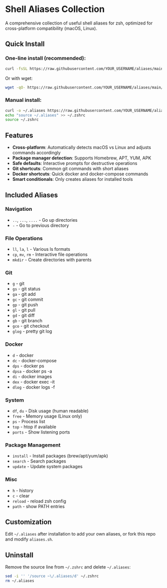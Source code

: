 # Shell Aliases Collection

A comprehensive collection of useful shell aliases for zsh, optimized for cross-platform compatibility (macOS, Linux).

## Quick Install

### One-line install (recommended):
```bash
curl -fsSL https://raw.githubusercontent.com/YOUR_USERNAME/aliases/main/aliases.sh | zsh
```

Or with wget:
```bash
wget -qO- https://raw.githubusercontent.com/YOUR_USERNAME/aliases/main/aliases.sh | zsh
```

### Manual install:
```bash
curl -o ~/.aliases https://raw.githubusercontent.com/YOUR_USERNAME/aliases/main/aliases.sh
echo "source ~/.aliases" >> ~/.zshrc
source ~/.zshrc
```

## Features

- **Cross-platform**: Automatically detects macOS vs Linux and adjusts commands accordingly
- **Package manager detection**: Supports Homebrew, APT, YUM, APK
- **Safe defaults**: Interactive prompts for destructive operations
- **Git shortcuts**: Common git commands with short aliases
- **Docker shortcuts**: Quick docker and docker-compose commands
- **Smart conditionals**: Only creates aliases for installed tools

## Included Aliases

### Navigation
- `..`, `...`, `....` - Go up directories
- `-` - Go to previous directory

### File Operations
- `ll`, `la`, `l` - Various ls formats
- `cp`, `mv`, `rm` - Interactive file operations
- `mkdir` - Create directories with parents

### Git
- `g` - git
- `gs` - git status
- `ga` - git add
- `gc` - git commit
- `gp` - git push
- `gl` - git pull
- `gd` - git diff
- `gb` - git branch
- `gco` - git checkout
- `glog` - pretty git log

### Docker
- `d` - docker
- `dc` - docker-compose
- `dps` - docker ps
- `dpsa` - docker ps -a
- `di` - docker images
- `dex` - docker exec -it
- `dlog` - docker logs -f

### System
- `df`, `du` - Disk usage (human readable)
- `free` - Memory usage (Linux only)
- `ps` - Process list
- `top` - htop if available
- `ports` - Show listening ports

### Package Management
- `install` - Install packages (brew/apt/yum/apk)
- `search` - Search packages
- `update` - Update system packages

### Misc
- `h` - history
- `c` - clear
- `reload` - reload zsh config
- `path` - show PATH entries

## Customization

Edit `~/.aliases` after installation to add your own aliases, or fork this repo and modify `aliases.sh`.

## Uninstall

Remove the source line from `~/.zshrc` and delete `~/.aliases`:
```bash
sed -i '' '/source ~\/.aliases/d' ~/.zshrc
rm ~/.aliases
``` 